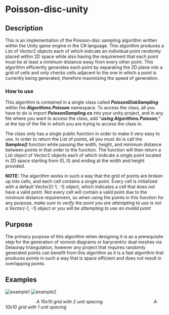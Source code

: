 # Poisson-disc-unity
## Description
This is an implementation of the Poisson-disc sampling algorithm written within the Unity game engine in the C# language. This algorithm produces a List of Vector2 objects each of which indicate an individual point randomly placed within 2D space while also having the requirement that each point must be at least a minimum distance away from every other point. This algorithm efficiently generates each point by separating the 2D plane into a grid of cells and only checks cells adjacent to the one in which a point is currently being generated, therefore maximizing the speed of generation. 

### How to use
This algorithm is contained in a single class called ***PoissonDiskSampling*** within the ***Algorithms.Poisson*** namespace. To access the class, all you have to do is import ***PoissonSampling.cs*** into your unity project, and in any file where you want to access the class, add "***using Algorithms.Poisson;***" at the top of the file in which you are trying to access the class in. 

The class only has a single public function in order to make it very easy to use. In order to return the List of points, all you must do is call the ***Samples()*** function while passing the width, height, and minimum distance between points in that order to the function. The function will then return a List object of Vector2 objects each of which indicate a single point located in 2D space starting from (0, 0) and ending at the width and height provided.

**NOTE:** The algorithm works in such a way that the grid of points are broken up into cells, and each cell contains a single point. Every cell is initialized with a default Vector2(-1, -1) object, which indicates a cell that does not have a valid point. Not every cell will contain a valid point due to the minimum distance requirement, so when using the points in this function for any purpose, *make sure to verify the point you are attempting to use is not a Vector(-1, -1) object or you will be attempting to use an invalid point*

## Purpose
The primary purpose of this algorithm when designing it is as a prerequisite step for the generation of voronoi diagrams or barycentric dual meshes via Delaunay triangulation, however any project that requires randomly generated points can benefit from this algorithm as it is a fast algorithm that produces points in such a way that is space efficient and does not result in overlapping points. 

## Examples
![example1](https://github.com/imnota4/Poisson-disc-unity/assets/4397050/6c181836-4894-47d9-b16f-5a5109dfb5ce)
![example2](https://github.com/imnota4/Poisson-disc-unity/assets/4397050/260c51e8-7440-4740-a0c1-e2efb20f69fe)

$~~~~~~~~~~~~~~~~~~~~~~~~~$*A 10x10 grid with 2 unit spacing* $~~~~~~~~~~~~~~~~~~~~~~~~~~~~~~~~~~~~~~~~$*A 10x10 grid with 1 unit spacing*
